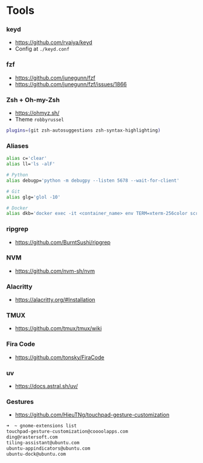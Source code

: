 # Tools

### keyd

- https://github.com/rvaiya/keyd
- Config at `./keyd.conf`

### fzf

- https://github.com/junegunn/fzf
- https://github.com/junegunn/fzf/issues/1866

### Zsh + Oh-my-Zsh

- https://ohmyz.sh/
- Theme `robbyrussel`

```sh
plugins=(git zsh-autosuggestions zsh-syntax-highlighting)
```

### Aliases

```sh
alias c='clear'
alias ll='ls -alF'

# Python
alias debugp='python -m debugpy --listen 5678 --wait-for-client'

# Git
alias glg='glol -10'

# Docker
alias dkb='docker exec -it <container_name> env TERM=xterm-256color script -q -c "cd $HOME && zsh"'
```

### ripgrep

- https://github.com/BurntSushi/ripgrep


### NVM

- https://github.com/nvm-sh/nvm


### Alacritty

- https://alacritty.org/#Installation


### TMUX

- https://github.com/tmux/tmux/wiki


### Fira Code

- https://github.com/tonsky/FiraCode


### uv

- https://docs.astral.sh/uv/


### Gestures

- https://github.com/HieuTNg/touchpad-gesture-customization

```sh
➜  ~ gnome-extensions list
touchpad-gesture-customization@coooolapps.com
ding@rastersoft.com
tiling-assistant@ubuntu.com
ubuntu-appindicators@ubuntu.com
ubuntu-dock@ubuntu.com
```